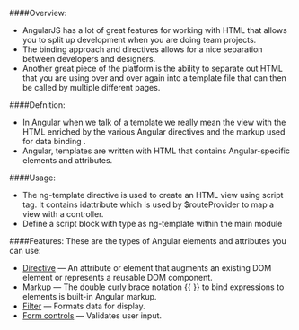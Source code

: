 ####Overview:
* AngularJS has a lot of great features for working with HTML that allows you to split up development when you are doing team projects.
* The binding approach and directives allows for a nice separation between developers and designers. 
* Another great piece of the platform is the ability to separate out HTML that you are using over and over again into a template file that can then be called by multiple different pages.

####Defnition:
* In Angular when we talk of a template we really mean the view with the HTML enriched by the various Angular directives and the markup used for data binding .
* Angular, templates are written with HTML that contains Angular-specific elements and attributes. 

####Usage:
* The ng-template directive is used to create an HTML view using script tag. It contains idattribute which is used by $routeProvider to map a view with a controller. 
* Define a script block with type as ng-template within the main module

####Features:
These are the types of Angular elements and attributes you can use:
* <a href="/slidedeck/#1. Overview/2 Core-Concepts/5. Directives" target="_blank">Directive</a> — An attribute or element that augments an existing DOM element or represents a reusable DOM component.
* Markup — The double curly brace notation {{ }} to bind expressions to elements is built-in Angular markup.
* <a href="" target="_blank">Filter</a> — Formats data for display.
* <a href="" target="_blank">Form controls</a> — Validates user input.
